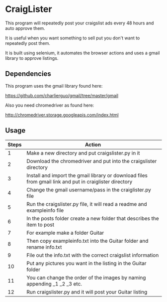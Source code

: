 CraigLister
===========

This program will repeatedly post your craigslist ads every 48 hours and auto approve them.

It is useful when you want something to sell put you don't want to repeatedly post them.

It is built using selenium, it automates the browser actions and uses a gmail library to approve listings.

Dependencies
------------

This program uses the gmail library found here:

https://github.com/charlierguo/gmail/tree/master/gmail

Also you need chromedriver as found here:

http://chromedriver.storage.googleapis.com/index.html

Usage
-----

| Steps | Action |
--------|--------|
| 1 | Make a new directory and put craigslister.py in it |
| 2 | Download the chromedriver and put into the craigslister directory |
| 3 | Install and import the gmail library or download files from gmail link and put in craiglister directory |
| 4 | Change the gmail username/pass in the craiglister.py file
| 5 | Run the craigslister.py file, it will read a readme and exampleinfo file |
| 6 | In the posts folder create a new folder that describes the item to post |
| 7 | For example make a folder Guitar |
| 8 | Then copy exampleinfo.txt into the Guitar folder and rename info.txt |
| 9 | File out the info.txt with the correct craigslist information |
| 10 | Put any pictures you want in the listing in the Guitar folder |
| 11 | You can change the order of the images by naming appending _1 _2 _3 etc. |
| 12 | Run craigslister.py and it will post your Guitar listing |


